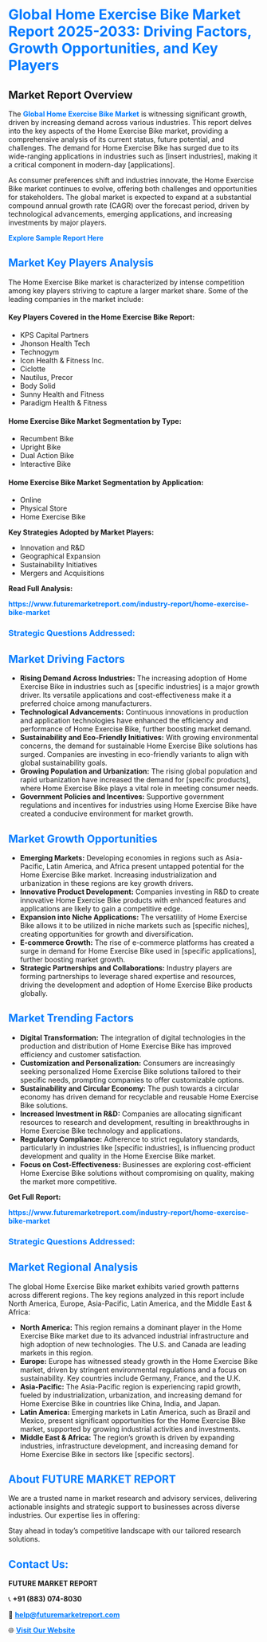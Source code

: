 <h1 style="color: #007BFF;">Global Home Exercise Bike Market Report 2025-2033: Driving Factors, Growth Opportunities, and Key Players</h1>

<section id="overview">
<h2>Market Report Overview</h2>
<p>The <a href="https://www.futuremarketreport.com/industry-report/home-exercise-bike-market" style="color: #007BFF; text-decoration: none;"><strong>Global Home Exercise Bike Market</strong></a> is witnessing significant growth, driven by increasing demand across various industries. This report delves into the key aspects of the Home Exercise Bike market, providing a comprehensive analysis of its current status, future potential, and challenges. The demand for Home Exercise Bike has surged due to its wide-ranging applications in industries such as [insert industries], making it a critical component in modern-day [applications].</p>
<p>As consumer preferences shift and industries innovate, the Home Exercise Bike market continues to evolve, offering both challenges and opportunities for stakeholders. The global market is expected to expand at a substantial compound annual growth rate (CAGR) over the forecast period, driven by technological advancements, emerging applications, and increasing investments by major players.</p>
</section>

<section id="overview">
<p><a href="https://www.futuremarketreport.com/request-sample/reportId=111997" style="color: #007BFF; text-decoration: none;"><strong>Explore Sample Report Here</strong></a></p>
</section>

<section id="key-players">
<h2 style="color: #007BFF;">Market Key Players Analysis</h2>
<p>The Home Exercise Bike market is characterized by intense competition among key players striving to capture a larger market share. Some of the leading companies in the market include:</p>
<h4>Key Players Covered in the Home Exercise Bike Report:</h4>
<ul><li>KPS Capital Partners</li><li>Jhonson Health Tech</li><li>Technogym</li><li>Icon Health &amp; Fitness Inc.</li><li>Ciclotte</li><li>Nautilus, Precor</li><li>Body Solid</li><li>Sunny Health and Fitness</li><li>Paradigm Health &amp; Fitness</li></ul>
<h4>Home Exercise Bike Market Segmentation by Type:</h4>
<ul><li>Recumbent Bike</li><li>Upright Bike</li><li>Dual Action Bike</li><li>Interactive Bike</li></ul>

<h4>Home Exercise Bike Market Segmentation by Application:</h4>
<ul><li>Online</li><li>Physical Store</li><li>Home Exercise Bike</li></ul>
<p><strong>Key Strategies Adopted by Market Players:</strong></p>
<ul>
<li>Innovation and R&D</li>
<li>Geographical Expansion</li>
<li>Sustainability Initiatives</li>
<li>Mergers and Acquisitions</li>
</ul>
</section>

<section>
<p><strong>Read Full Analysis: </strong></p><a href="https://www.futuremarketreport.com/industry-report/home-exercise-bike-market" style="color: #007BFF; text-decoration: none;"><strong>https://www.futuremarketreport.com/industry-report/home-exercise-bike-market</strong></a>
<h3 style="color: #007BFF;">Strategic Questions Addressed:</h3>
</section>

<section id="driving-factors">
<h2 style="color: #007BFF;">Market Driving Factors</h2>
<ul>
<li><strong>Rising Demand Across Industries:</strong> The increasing adoption of Home Exercise Bike in industries such as [specific industries] is a major growth driver. Its versatile applications and cost-effectiveness make it a preferred choice among manufacturers.</li>
<li><strong>Technological Advancements:</strong> Continuous innovations in production and application technologies have enhanced the efficiency and performance of Home Exercise Bike, further boosting market demand.</li>
<li><strong>Sustainability and Eco-Friendly Initiatives:</strong> With growing environmental concerns, the demand for sustainable Home Exercise Bike solutions has surged. Companies are investing in eco-friendly variants to align with global sustainability goals.</li>
<li><strong>Growing Population and Urbanization:</strong> The rising global population and rapid urbanization have increased the demand for [specific products], where Home Exercise Bike plays a vital role in meeting consumer needs.</li>
<li><strong>Government Policies and Incentives:</strong> Supportive government regulations and incentives for industries using Home Exercise Bike have created a conducive environment for market growth.</li>
</ul>
</section>

<section id="growth-opportunities">
<h2 style="color: #007BFF;">Market Growth Opportunities</h2>
<ul>
<li><strong>Emerging Markets:</strong> Developing economies in regions such as Asia-Pacific, Latin America, and Africa present untapped potential for the Home Exercise Bike market. Increasing industrialization and urbanization in these regions are key growth drivers.</li>
<li><strong>Innovative Product Development:</strong> Companies investing in R&D to create innovative Home Exercise Bike products with enhanced features and applications are likely to gain a competitive edge.</li>
<li><strong>Expansion into Niche Applications:</strong> The versatility of Home Exercise Bike allows it to be utilized in niche markets such as [specific niches], creating opportunities for growth and diversification.</li>
<li><strong>E-commerce Growth:</strong> The rise of e-commerce platforms has created a surge in demand for Home Exercise Bike used in [specific applications], further boosting market growth.</li>
<li><strong>Strategic Partnerships and Collaborations:</strong> Industry players are forming partnerships to leverage shared expertise and resources, driving the development and adoption of Home Exercise Bike products globally.</li>
</ul>
</section>

<section id="trending-factors">
<h2 style="color: #007BFF;">Market Trending Factors</h2>
<ul>
<li><strong>Digital Transformation:</strong> The integration of digital technologies in the production and distribution of Home Exercise Bike has improved efficiency and customer satisfaction.</li>
<li><strong>Customization and Personalization:</strong> Consumers are increasingly seeking personalized Home Exercise Bike solutions tailored to their specific needs, prompting companies to offer customizable options.</li>
<li><strong>Sustainability and Circular Economy:</strong> The push towards a circular economy has driven demand for recyclable and reusable Home Exercise Bike solutions.</li>
<li><strong>Increased Investment in R&D:</strong> Companies are allocating significant resources to research and development, resulting in breakthroughs in Home Exercise Bike technology and applications.</li>
<li><strong>Regulatory Compliance:</strong> Adherence to strict regulatory standards, particularly in industries like [specific industries], is influencing product development and quality in the Home Exercise Bike market.</li>
<li><strong>Focus on Cost-Effectiveness:</strong> Businesses are exploring cost-efficient Home Exercise Bike solutions without compromising on quality, making the market more competitive.</li>
</ul>
</section>

<section>
<p><strong>Get Full Report: </strong></p><a href="https://www.futuremarketreport.com/industry-report/home-exercise-bike-market" style="color: #007BFF; text-decoration: none;"><strong>https://www.futuremarketreport.com/industry-report/home-exercise-bike-market</strong></a>
<h3 style="color: #007BFF;">Strategic Questions Addressed:</h3>
</section>


<section id="regional-analysis">
<h2 style="color: #007BFF;">Market Regional Analysis</h2>
<p>The global Home Exercise Bike market exhibits varied growth patterns across different regions. The key regions analyzed in this report include North America, Europe, Asia-Pacific, Latin America, and the Middle East & Africa:</p>
<ul>
<li><strong>North America:</strong> This region remains a dominant player in the Home Exercise Bike market due to its advanced industrial infrastructure and high adoption of new technologies. The U.S. and Canada are leading markets in this region.</li>
<li><strong>Europe:</strong> Europe has witnessed steady growth in the Home Exercise Bike market, driven by stringent environmental regulations and a focus on sustainability. Key countries include Germany, France, and the U.K.</li>
<li><strong>Asia-Pacific:</strong> The Asia-Pacific region is experiencing rapid growth, fueled by industrialization, urbanization, and increasing demand for Home Exercise Bike in countries like China, India, and Japan.</li>
<li><strong>Latin America:</strong> Emerging markets in Latin America, such as Brazil and Mexico, present significant opportunities for the Home Exercise Bike market, supported by growing industrial activities and investments.</li>
<li><strong>Middle East & Africa:</strong> The region’s growth is driven by expanding industries, infrastructure development, and increasing demand for Home Exercise Bike in sectors like [specific sectors].</li>
</ul>
</section>

<footer>
<h2 style="color: #007BFF;">About FUTURE MARKET REPORT</h2>
<p>We are a trusted name in market research and advisory services, delivering actionable insights and strategic support to businesses across diverse industries. Our expertise lies in offering:</p>

<p>Stay ahead in today’s competitive landscape with our tailored research solutions.</p>

<h2 style="color: #007BFF;">Contact Us:</h2>
<p><strong>FUTURE MARKET REPORT</strong></p>
<p>📞 <strong>+91 (883) 074-8030</strong></p>
<p>📧 <strong><a href="mailto:help@futuremarketreport.com" style="color: #007BFF;">help@futuremarketreport.com</a></strong></p>
<p>🌐 <strong><a href="https://www.futuremarketreport.com/" style="color: #007BFF;">Visit Our Website</a></strong></p>
</footer>